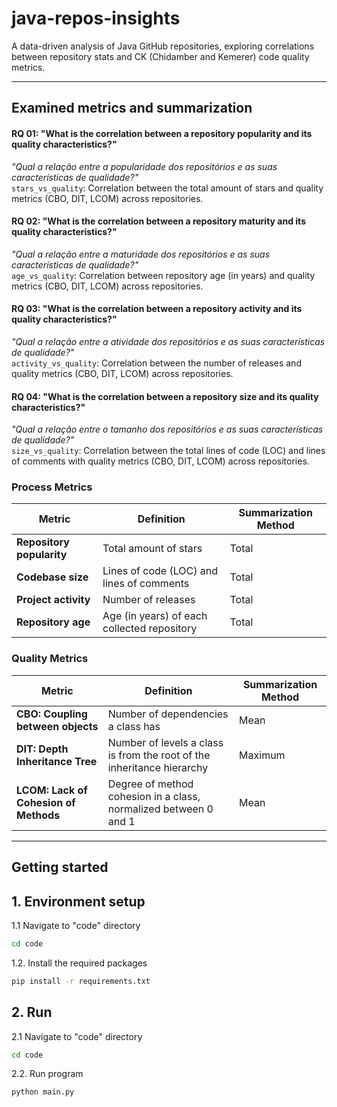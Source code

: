 # java-repos-insights

A data-driven analysis of Java GitHub repositories, exploring correlations between repository stats and CK (Chidamber and Kemerer) code quality metrics.

---

## Examined metrics and summarization

#### RQ 01: "What is the correlation between a repository popularity and its quality characteristics?"

_"Qual a relação entre a popularidade dos repositórios e as suas características de qualidade?"_  
`stars_vs_quality`: Correlation between the total amount of stars and quality metrics (CBO, DIT, LCOM) across repositories.

#### RQ 02: "What is the correlation between a repository maturity and its quality characteristics?"

_"Qual a relação entre a maturidade dos repositórios e as suas características de qualidade?"_  
`age_vs_quality`: Correlation between repository age (in years) and quality metrics (CBO, DIT, LCOM) across repositories.

#### RQ 03: "What is the correlation between a repository activity and its quality characteristics?"

_"Qual a relação entre a atividade dos repositórios e as suas características de qualidade?"_  
`activity_vs_quality`: Correlation between the number of releases and quality metrics (CBO, DIT, LCOM) across repositories.

#### RQ 04: "What is the correlation between a repository size and its quality characteristics?"

_"Qual a relação entre o tamanho dos repositórios e as suas características de qualidade?"_  
`size_vs_quality`: Correlation between the total lines of code (LOC) and lines of comments with quality metrics (CBO, DIT, LCOM) across repositories.

### Process Metrics

| Metric                    | Definition                                  | Summarization Method |
| ------------------------- | ------------------------------------------- | -------------------- |
| **Repository popularity** | Total amount of stars                       | Total                |
| **Codebase size**         | Lines of code (LOC) and lines of comments   | Total                |
| **Project activity**      | Number of releases                          | Total                |
| **Repository age**        | Age (in years) of each collected repository | Total                |

### Quality Metrics

| Metric                                | Definition                                                             | Summarization Method |
| ------------------------------------- | ---------------------------------------------------------------------- | -------------------- |
| **CBO: Coupling between objects**     | Number of dependencies a class has                                     | Mean                 |
| **DIT: Depth Inheritance Tree**       | Number of levels a class is from the root of the inheritance hierarchy | Maximum              |
| **LCOM: Lack of Cohesion of Methods** | Degree of method cohesion in a class, normalized between 0 and 1       | Mean                 |

---

## Getting started

## 1. Environment setup

1.1 Navigate to "code" directory

```bash
cd code
```

1.2. Install the required packages

```bash
pip install -r requirements.txt
```

## 2. Run

2.1 Navigate to "code" directory

```bash
cd code
```

2.2. Run program

```bash
python main.py
```
